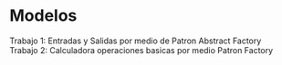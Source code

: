 # Modelos

Trabajo 1: Entradas y Salidas por medio de Patron Abstract Factory <br>
Trabajo 2: Calculadora operaciones basicas por medio Patron Factory
